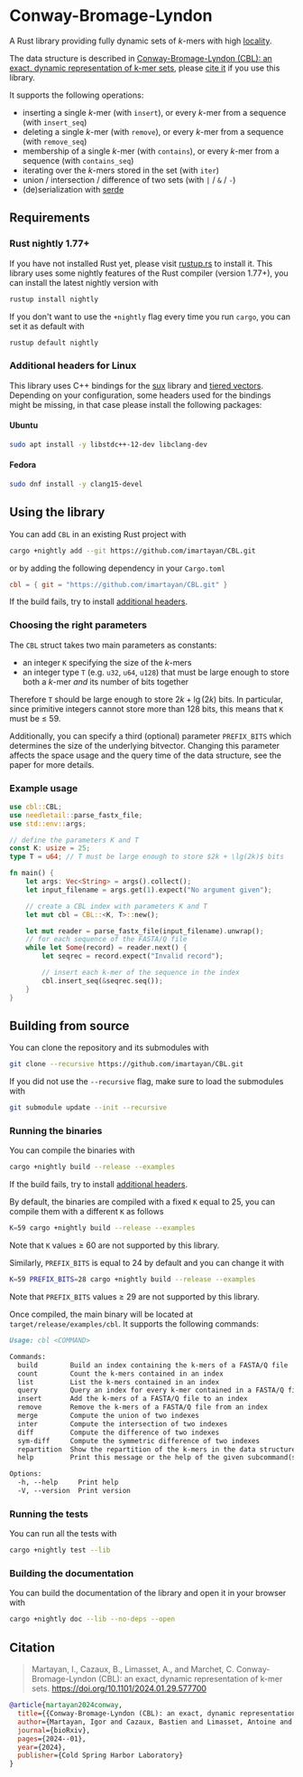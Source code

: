# Conway-Bromage-Lyndon

A Rust library providing fully dynamic sets of *k*-mers with high [locality](https://en.wikipedia.org/wiki/Locality_of_reference).

The data structure is described in [Conway-Bromage-Lyndon (CBL): an exact, dynamic representation of k-mer sets](https://www.biorxiv.org/content/10.1101/2024.01.29.577700v1), please [cite it](#citation) if you use this library.

It supports the following operations:
- inserting a single *k*-mer (with `insert`), or every *k*-mer from a sequence (with `insert_seq`)
- deleting a single *k*-mer (with `remove`), or every *k*-mer from a sequence (with `remove_seq`)
- membership of a single *k*-mer (with `contains`), or every *k*-mer from a sequence (with `contains_seq`)
- iterating over the *k*-mers stored in the set (with `iter`)
- union / intersection / difference of two sets (with `|` / `&` / `-`)
- (de)serialization with [serde](https://serde.rs/)

## Requirements

### Rust nightly 1.77+

If you have not installed Rust yet, please visit [rustup.rs](https://rustup.rs/) to install it.
This library uses some nightly features of the Rust compiler (version 1.77+), you can install the latest nightly version with
```sh
rustup install nightly
```

If you don't want to use the `+nightly` flag every time you run `cargo`, you can set it as default with
```sh
rustup default nightly
```

### Additional headers for Linux

This library uses C++ bindings for the [sux](https://github.com/vigna/sux) library and [tiered vectors](https://github.com/mettienne/tiered-vector).
Depending on your configuration, some headers used for the bindings might be missing, in that case please install the following packages:

#### Ubuntu

```sh
sudo apt install -y libstdc++-12-dev libclang-dev
```

#### Fedora

```sh
sudo dnf install -y clang15-devel
```

## Using the library

You can add `CBL` in an existing Rust project with
```sh
cargo +nightly add --git https://github.com/imartayan/CBL.git
```
or by adding the following dependency in your `Cargo.toml`
```toml
cbl = { git = "https://github.com/imartayan/CBL.git" }
```
If the build fails, try to install [additional headers](#additional-headers-for-linux).

### Choosing the right parameters

The `CBL` struct takes two main parameters as constants:
- an integer `K` specifying the size of the *k*-mers
- an integer type `T` (e.g. `u32`, `u64`, `u128`) that must be large enough to store both a *k*-mer *and* its number of bits together

Therefore `T` should be large enough to store $2k + \lg(2k)$ bits.
In particular, since primitive integers cannot store more than 128 bits, this means that `K` must be ≤ 59.

Additionally, you can specify a third (optional) parameter `PREFIX_BITS` which determines the size of the underlying bitvector.
Changing this parameter affects the space usage and the query time of the data structure, see the paper for more details.

### Example usage

```rs
use cbl::CBL;
use needletail::parse_fastx_file;
use std::env::args;

// define the parameters K and T
const K: usize = 25;
type T = u64; // T must be large enough to store $2k + \lg(2k)$ bits

fn main() {
    let args: Vec<String> = args().collect();
    let input_filename = args.get(1).expect("No argument given");

    // create a CBL index with parameters K and T
    let mut cbl = CBL::<K, T>::new();

    let mut reader = parse_fastx_file(input_filename).unwrap();
    // for each sequence of the FASTA/Q file
    while let Some(record) = reader.next() {
        let seqrec = record.expect("Invalid record");

        // insert each k-mer of the sequence in the index
        cbl.insert_seq(&seqrec.seq());
    }
}
```

## Building from source

You can clone the repository and its submodules with
```sh
git clone --recursive https://github.com/imartayan/CBL.git
```

If you did not use the `--recursive` flag, make sure to load the submodules with
```sh
git submodule update --init --recursive
```

### Running the binaries

You can compile the binaries with
```sh
cargo +nightly build --release --examples
```
If the build fails, try to install [additional headers](#additional-headers-for-linux).

By default, the binaries are compiled with a fixed `K` equal to 25, you can compile them with a different `K` as follows
```sh
K=59 cargo +nightly build --release --examples
```
Note that `K` values ≥ 60 are not supported by this library.

Similarly, `PREFIX_BITS` is equal to 24 by default and you can change it with
```sh
K=59 PREFIX_BITS=28 cargo +nightly build --release --examples
```
Note that `PREFIX_BITS` values ≥ 29 are not supported by this library.

Once compiled, the main binary will be located at `target/release/examples/cbl`.
It supports the following commands:
```md
Usage: cbl <COMMAND>

Commands:
  build        Build an index containing the k-mers of a FASTA/Q file
  count        Count the k-mers contained in an index
  list         List the k-mers contained in an index
  query        Query an index for every k-mer contained in a FASTA/Q file
  insert       Add the k-mers of a FASTA/Q file to an index
  remove       Remove the k-mers of a FASTA/Q file from an index
  merge        Compute the union of two indexes
  inter        Compute the intersection of two indexes
  diff         Compute the difference of two indexes
  sym-diff     Compute the symmetric difference of two indexes
  repartition  Show the repartition of the k-mers in the data structure
  help         Print this message or the help of the given subcommand(s)

Options:
  -h, --help     Print help
  -V, --version  Print version
```

### Running the tests

You can run all the tests with
```sh
cargo +nightly test --lib
```

### Building the documentation

You can build the documentation of the library and open it in your browser with
```sh
cargo +nightly doc --lib --no-deps --open
```

## Citation

> Martayan, I., Cazaux, B., Limasset, A., and Marchet, C. Conway-Bromage-Lyndon (CBL): an exact, dynamic representation of k-mer sets. https://doi.org/10.1101/2024.01.29.577700

```bibtex
@article{martayan2024conway,
  title={{Conway-Bromage-Lyndon (CBL): an exact, dynamic representation of k-mer sets}},
  author={Martayan, Igor and Cazaux, Bastien and Limasset, Antoine and Marchet, Camille},
  journal={bioRxiv},
  pages={2024--01},
  year={2024},
  publisher={Cold Spring Harbor Laboratory}
}
```
